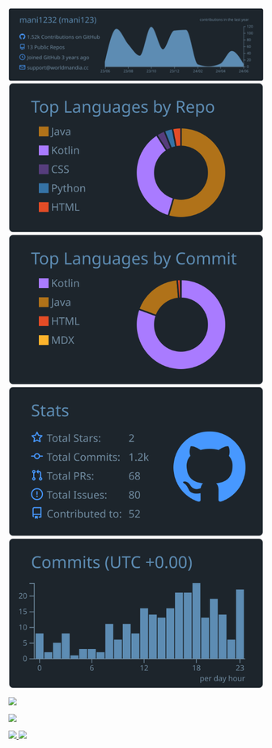 <p align="center">

  [![](https://raw.githubusercontent.com/mani1232/profile-repo/master/profile-summary-card-output/city_lights/0-profile-details.svg)](https://github.com/vn7n24fzkq/github-profile-summary-cards)
  [![](https://raw.githubusercontent.com/mani1232/profile-repo/master/profile-summary-card-output/city_lights/1-repos-per-language.svg)](https://github.com/vn7n24fzkq/github-profile-summary-cards) [![](https://raw.githubusercontent.com/mani1232/profile-repo/master/profile-summary-card-output/city_lights/2-most-commit-language.svg)](https://github.com/vn7n24fzkq/github-profile-summary-cards)
  [![](https://raw.githubusercontent.com/mani1232/profile-repo/master/profile-summary-card-output/city_lights/3-stats.svg)](https://github.com/vn7n24fzkq/github-profile-summary-cards) [![](https://raw.githubusercontent.com/mani1232/profile-repo/master/profile-summary-card-output/city_lights/4-productive-time.svg)](https://github.com/vn7n24fzkq/github-profile-summary-cards)
  
  <a href="https://skillicons.dev">
    <img src="https://skillicons.dev/icons?i=kotlin,java,mongodb" />
  </a>

  ![](https://komarev.com/ghpvc/?username=mani1232&style=for-the-badge&color=1D252C&label=Profile%20views)
  
  <a href="https://skillicons.dev">
    <img src="https://skillicons.dev/icons?i=git,docker,ktor,linux,maven,nginx,idea,mysql,js,gradle,hibernate,md,html,css,wasm,figma" />
  </a>

  <a href="https://discord.com/users/486559882825302027">
    <img src="https://lanyard.cnrad.dev/api/486559882825302027" />
  </a>
</p>
